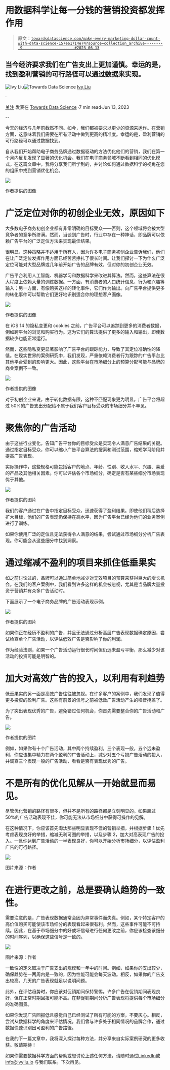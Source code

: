 # 用数据科学让每一分钱的营销投资都发挥作用

> 原文：[`towardsdatascience.com/make-every-marketing-dollar-count-with-data-science-157e61714e74?source=collection_archive---------9-----------------------#2023-06-13`](https://towardsdatascience.com/make-every-marketing-dollar-count-with-data-science-157e61714e74?source=collection_archive---------9-----------------------#2023-06-13)

## 当今经济要求我们在广告支出上更加谨慎。幸运的是，找到盈利营销的可行路径可以通过数据来实现。

[](https://ivylc.medium.com/?source=post_page-----157e61714e74--------------------------------)![Ivy Liu](https://ivylc.medium.com/?source=post_page-----157e61714e74--------------------------------)[](https://towardsdatascience.com/?source=post_page-----157e61714e74--------------------------------)![Towards Data Science](https://towardsdatascience.com/?source=post_page-----157e61714e74--------------------------------) [Ivy Liu](https://ivylc.medium.com/?source=post_page-----157e61714e74--------------------------------)

·

[关注](https://medium.com/m/signin?actionUrl=https%3A%2F%2Fmedium.com%2F_%2Fsubscribe%2Fuser%2F71fa5614d897&operation=register&redirect=https%3A%2F%2Ftowardsdatascience.com%2Fmake-every-marketing-dollar-count-with-data-science-157e61714e74&user=Ivy+Liu&userId=71fa5614d897&source=post_page-71fa5614d897----157e61714e74---------------------post_header-----------) 发表在 [Towards Data Science](https://towardsdatascience.com/?source=post_page-----157e61714e74--------------------------------) ·7 min read·Jun 13, 2023[](https://medium.com/m/signin?actionUrl=https%3A%2F%2Fmedium.com%2F_%2Fvote%2Ftowards-data-science%2F157e61714e74&operation=register&redirect=https%3A%2F%2Ftowardsdatascience.com%2Fmake-every-marketing-dollar-count-with-data-science-157e61714e74&user=Ivy+Liu&userId=71fa5614d897&source=-----157e61714e74---------------------clap_footer-----------)

--

[](https://medium.com/m/signin?actionUrl=https%3A%2F%2Fmedium.com%2F_%2Fbookmark%2Fp%2F157e61714e74&operation=register&redirect=https%3A%2F%2Ftowardsdatascience.com%2Fmake-every-marketing-dollar-count-with-data-science-157e61714e74&source=-----157e61714e74---------------------bookmark_footer-----------)

今天的经济与几年前截然不同。如今，我们都被要求以更少的资源来运作。在营销方面，这意味着我们需要在所有活动中做到更高的精准度。幸运的是，盈利营销的可行路径可以通过数据找到。

自从我们开始帮助电子商务品牌通过数据驱动的方法优化他们的营销，我们在第一个月内反复发现了显著的优化机会。我们在电子商务领域不断看到相同的优化模式。在这篇文章中，我将分享我们所学到的，并讨论如何通过数据科学的视角在您的组织中找到营销优化机会。

![](img/670c6c2fe6d56243629959a154a7fd8c.png)

作者提供的图像

# 广泛定位对你的初创企业无效，原因如下

大多数电子商务初创企业都有非常明确的目标受众——否则，这个领域将会被大型竞争者的竞争所挤满。然而，当谈到广告时，行业中存在一种神话，即品牌可以依赖广告平台的广泛定位方法来实现最佳结果。

很明显，这种策略并不适用于所有人，因为许多电子商务初创企业告诉我们，他们在让广泛定位发挥作用方面已经苦苦挣扎了很长时间。让我们探讨一下为什么广泛定位可能对大型品牌或几年前开始广告的品牌有效，但对你的初创企业无效。

广告平台利用人工智能、机器学习和数据科学来改进其算法。然而，这些算法在很大程度上依赖大量的训练数据。一方面，有消费者的人口统计信息、行为和兴趣等输入；另一方面，有像购买这样的转化事件，它们作为输出。向广告平台提供更多的转化事件可以帮助它们更好地识别适合你的理想客户画像。

![](img/58bfe92e353b1096a1b9834cd4ea9a5d.png)

作者提供的图像

在 iOS 14 的隐私变更和 cookies 之前，广告平台可以追踪到更多的消费者数据，例如跨平台的浏览和购买行为。这为它们的算法提供了更多的输入和输出，即使数据较少也能正常运行。

然而，这些隐私变更显著影响了广告平台的跟踪能力，导致了其定位准确性的降低。在现实世界的案例研究中，我们发现，严重依赖消费者行为跟踪的广告平台比其他平台受到的影响更大。因此，这些平台在市场细分上的预算分配可能与品牌的商业案例不一致。

![](img/5ddd2d40799765364b323bf9d27e4e6e.png)

作者提供的图像

对于初创企业来说，由于转化数据有限，这种不匹配现象更为明显。广告平台将超过 50%的广告支出分配给不属于我们客户目标受众的市场细分并不罕见。

# 聚焦你的广告活动

由于这些行业变化，告知广告平台你的目标受众是实现令人满意广告结果的关键。通过指定目标受众，你可以缩小广告平台算法的搜索和测试范围，缩短学习阶段并提高广告表现。

实际操作中，这些规格可能包括客户的地点、年龄、性别、收入水平、兴趣、喜爱的产品及其他相关因素。你可以评估各个市场细分，确定是否有某些细分市场表现优于其他。

![](img/c2671b76434544132c4d74f837e1414b.png)

作者提供的图片

我们的客户通过在广告中指定目标受众，迅速获得了盈利结果。即使他们稍后选择扩大目标，他们的广告表现仍保持在高水平，因为广告平台已经为他们的业务案例进行了训练。

如果你使用广泛的定位且无法获得令人满意的结果，尝试通过市场细分分析广告表现。你可能会从这些细分中找到洞察。

# 通过缩减不盈利的项目来抓住低垂果实

如之前讨论过的，品牌可以通过简单地减少对无效项目的预算来获得巨大的增长机会。在我们的客户案例中，我们看到许多这样的机会被忽视，尤其是当品牌大量投资于营销并有众多广告活动时。

下面展示了一个电子商务品牌的广告活动表现示例。

![](img/7e9597fedfb96b089ac9a9bef8fa8204.png)

作者提供的图片

如果你正在经历不盈利的广告，并且无法通过分析高层广告表现数据确定原因，尝试检查单个广告活动，以评估低效广告是否影响了你的利润。

作为经验法则，如果一个广告活动运行很长时间但仍远未盈亏平衡，那么减少对该活动的投资可能是明智的。

# 加大对高效广告的投入，以利用有利趋势

低垂果实的另一面是高效广告往往被忽视。在许多客户的案例中，我们发现了值得更多投资的盈利广告。这些有前景的信号之前被低效广告活动产生的噪音掩盖了。

为了突出表现优秀的广告，避免错过任何机会，你首先需要整合你的广告活动和广告。

![](img/322e62f4f0ec417ebc226abb77ff02ea.png)

作者提供的图片

例如，如果你有十个广告活动，其中两个持续盈利，三个表现一般，五个远未盈利，你应该集中精力在两个盈利的广告活动上，减少对五个亏损广告活动的投入，并调查三个表现一般的广告活动，看看是否有表现优秀的广告。

# 不是所有的优化见解从一开始就显而易见。

尽管优化营销的路径有很多，但并不是所有的路径都是立刻明显的。如果超过 50%的广告活动表现不佳，你可能无法从市场细分中获得可操作的见解。

在这种情况下，你应该首先淘汰那些明显表现不佳的营销举措，并根据步骤 1 优先考虑表现良好的举措，缩减无利可图的举措，以及步骤 2，加大对高表现广告的投入。一旦你达到广告活动的一半表现良好，你可以开始分析市场细分，以评估盈利广告的可行路径。

![](img/3560311560191a5324beb827cf7bccfb.png)

图片来源：作者

# 在进行更改之前，总是要确认趋势的一致性。

需要注意的是，广告表现数据通常会因为异常事件而失真。例如，某个特定客户的高价值购买可能使该市场细分的表现看起来很有利。然而，这些事件可能不可持续。因此，在基于市场细分中的好或坏信号进行任何更改之前，你应该检查该细分的时间序列，以确保这些信号是一致的。

![](img/d7e7cde50909fa0f8e79f450f3fad46d.png)

图片来源：作者

一致性的定义取决于广告支出的规模和一年中的时间。例如，如果你的支出较少，确保趋势在一两周内是一致的，因为性能可能会每天波动。相反，如果你的广告支出较高，几天的广告表现就足以说明问题。

此外，在评估趋势时，你应该对促销期间保持警惕。许多广告在促销期间表现良好，但在正常时期回报可能不高。在非促销期间分析广告表现将提供每个市场细分的准确图景。

如果你发现广告回报低且感觉自己已经测试了所有可能的方案，不要灰心。相反，尝试从数据科学的角度来评估情况。我们曾与许多处于相同情况的品牌合作，通过数据快速识别出可盈利的广告路径。

在我的下一篇文章中，我将深入探讨每种方法，并分享来自实际案例研究的更多收获。敬请期待！

如果你需要数据科学方面的帮助或想讨论上述任何方法，请随时通过[LinkedIn](https://www.linkedin.com/in/ivylc/)或 info@ivyliu.io 与我们联系。下次再见。
